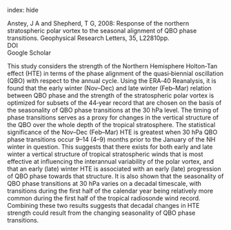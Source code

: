index: hide

<div class="Citation">

  <div class="Citation-body">
    <div class="Citation-text">Anstey, J A and Shepherd, T G, 2008: Response of the northern stratospheric polar vortex to the seasonal alignment of QBO phase transitions. <span class="Article-journal">Geophysical Research Letters, </span><span class="Article-volume">35, </span>L22810pp.</div>
    <div class="Citation-links">
      <div class="CitationLink" data-href="https://doi.org/2008gl035721">
        <div class="CitationLink-icon CitationLink-Doi"></div>
        <div class="CitationLink-text">DOI</div>
      </div>
      <div class="CitationLink" data-href="https://scholar.google.com/scholar?q=2008gl035721">
        <div class="CitationLink-icon CitationLink-Scholar"></div>
        <div class="CitationLink-text">Google Scholar</div>
      </div>
    </div>
  </div>
</div>

This study considers the strength of the Northern Hemisphere Holton‐Tan effect (HTE) in terms of the phase alignment of the quasi‐biennial oscillation (QBO) with respect to the annual cycle. Using the ERA‐40 Reanalysis, it is found that the early winter (Nov–Dec) and late winter (Feb–Mar) relation between QBO phase and the strength of the stratospheric polar vortex is optimized for subsets of the 44‐year record that are chosen on the basis of the seasonality of QBO phase transitions at the 30 hPa level. The timing of phase transitions serves as a proxy for changes in the vertical structure of the QBO over the whole depth of the tropical stratosphere. The statistical significance of the Nov–Dec (Feb–Mar) HTE is greatest when 30 hPa QBO phase transitions occur 9–14 (4–9) months prior to the January of the NH winter in question. This suggests that there exists for both early and late winter a vertical structure of tropical stratospheric winds that is most effective at influencing the interannual variability of the polar vortex, and that an early (late) winter HTE is associated with an early (late) progression of QBO phase towards that structure. It is also shown that the seasonality of QBO phase transitions at 30 hPa varies on a decadal timescale, with transitions during the first half of the calendar year being relatively more common during the first half of the tropical radiosonde wind record. Combining these two results suggests that decadal changes in HTE strength could result from the changing seasonality of QBO phase transitions.

<div class="Citation-copy">

</div>